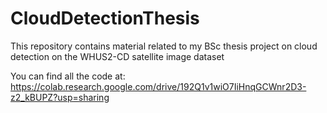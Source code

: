 # CloudDetectionThesis
This repository contains material related to my BSc thesis project on cloud detection on the WHUS2-CD satellite image dataset

You can find all the code at: https://colab.research.google.com/drive/192Q1v1wiO7IiHnqGCWnr2D3-z2_kBUPZ?usp=sharing

